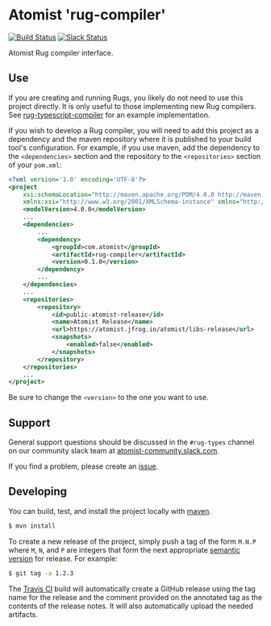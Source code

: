 # Atomist 'rug-compiler'

[![Build Status](https://travis-ci.org/atomist/rug-compiler.svg?branch=master)](https://travis-ci.org/atomist/rug-compiler)
[![Slack Status](https://join.atomist.com/badge.svg)](https://join.atomist.com/)

Atomist Rug compiler interface.

## Use

If you are creating and running Rugs, you likely do not need to use
this project directly.  It is only useful to those implementing new
Rug compilers.  See [rug-typescript-compiler][ts] for an example
implementation.

[ts]: https://github.com/atomist/rug-typescript-compiler

If you wish to develop a Rug compiler, you will need to add this
project as a dependency and the maven repository where it is published
to your build tool's configuration.  For example, if you use maven,
add the dependency to the `<dependencies>` section and the repository
to the `<repositories>` section of your `pom.xml`:

```xml
<?xml version='1.0' encoding='UTF-8'?>
<project
	xsi:schemaLocation="http://maven.apache.org/POM/4.0.0 http://maven.apache.org/xsd/maven-4.0.0.xsd"
	xmlns:xsi="http://www.w3.org/2001/XMLSchema-instance" xmlns="http://maven.apache.org/POM/4.0.0">
	<modelVersion>4.0.0</modelVersion>
    ...
    <dependencies>
        ...
		<dependency>
			<groupId>com.atomist</groupId>
			<artifactId>rug-compiler</artifactId>
			<version>0.1.0</version>
		</dependency>
        ...
	</dependencies>
    ...
	<repositories>
		<repository>
			<id>public-atomist-release</id>
			<name>Atomist Release</name>
			<url>https://atomist.jfrog.io/atomist/libs-release</url>
			<snapshots>
				<enabled>false</enabled>
			</snapshots>
		</repository>
	</repositories>
    ...
</project>
```

Be sure to change the `<version>` to the one you want to use.

## Support

General support questions should be discussed in the `#rug-types`
channel on our community slack team
at [atomist-community.slack.com](https://join.atomist.com).

If you find a problem, please create an [issue][].

[issue]: https://github.com/atomist/rug-compiler/issues

## Developing

You can build, test, and install the project locally with [maven][].

[maven]: https://maven.apache.org/

```sh
$ mvn install
```

To create a new release of the project, simply push a tag of the form
`M.N.P` where `M`, `N`, and `P` are integers that form the next
appropriate [semantic version][semver] for release.  For example:

```sh
$ git tag -a 1.2.3
```

The [Travis CI][travis] build will automatically create a GitHub
release using the tag name for the release and the comment provided on
the annotated tag as the contents of the release notes.  It will also
automatically upload the needed artifacts.

[semver]: http://semver.org
[travis]: https://travis-ci.com/atomist/rug-cli
